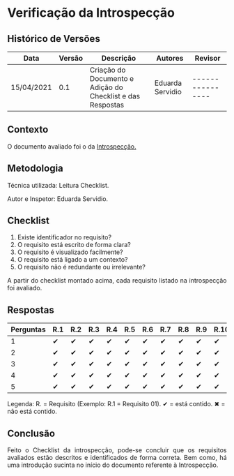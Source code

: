 # Verificação da Introspecção
## Histórico de Versões

| Data       | Versão | Descrição               | Autores          | Revisor          |
| ---------- | ------ | ----------------------- | ---------------- | ---------------- |
| 15/04/2021 | 0.1    | Criação do Documento e Adição do Checklist e das Respostas   | Eduarda Servidio | ---------------- |

## Contexto

<p align="justify">O documento avaliado foi o da <a href="https://requisitos-de-software.github.io/2020.2-Meu-Gov.br/Elicitacao/introspeccao/">Introspecção.</a></p>

## Metodologia

<p align="justify">Técnica utilizada: Leitura Checklist.</p>
Autor e Inspetor: Eduarda Servidio.

## Checklist

1. Existe identificador no requisito?
2. O requisito está escrito de forma clara?
3. O requisito é visualizado facilmente?
4. O requisito está ligado a um contexto?
5. O requisito não é redundante ou irrelevante?

<p align="justify"> A partir do checklist montado acima, cada requisito listado na introspecção foi avaliado.</p>

## Respostas

|Perguntas  | R.1 | R.2 | R.3 | R.4 | R.5 | R.6 | R.7 | R.8 | R.9 | R.10 |
| --------- | --- | --- | --- | --- | --- | --- | --- | --- | --- | ---- |
| 1         | ✔   | ✔  | ✔   | ✔  | ✔   | ✔  | ✔   | ✔  | ✔   | ✔    |
| 2         | ✔   | ✔  | ✔   | ✔  | ✔   | ✔  | ✔   | ✔  | ✔   | ✔    |
| 3         | ✔   | ✔  | ✔   | ✔  | ✔   | ✔  | ✔   | ✔  | ✔   | ✔    |
| 4         | ✔   | ✔  | ✔   | ✔  | ✔   | ✔  | ✔   | ✔  | ✔   | ✔    |
| 5         | ✔   | ✔  | ✔   | ✔  | ✔   | ✔  | ✔   | ✔  | ✔   | ✔    |

Legenda: R. = Requisito (Exemplo: R.1 = Requisito 01).
         ✔ = está contido. ✖ = não está contido.

## Conclusão

<p align="justify">Feito o Checklist da introspecção, pode-se concluir que os requisitos avaliados
estão descritos e identificados de forma correta. Bem como, há uma introdução sucinta no
início do documento referente à Introspecção.</p>
